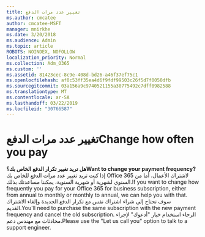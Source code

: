 ```yaml
---
title: تغيير عدد مرات الدفع
ms.author: cmcatee
author: cmcatee-MSFT
manager: mnirkhe
ms.date: 3/20/2018
ms.audience: Admin
ms.topic: article
ROBOTS: NOINDEX, NOFOLLOW
localization_priority: Normal
ms.collection: Adm_O365
ms.custom: ''
ms.assetid: 81423cec-8c9e-408d-bd26-a46f37ef75c1
ms.openlocfilehash: af0c53ff35ea4d6f9fdf99503c26f5d7f0050dfb
ms.sourcegitcommit: 03a156a9c9740521155a30775492c7dff0982588
ms.translationtype: MT
ms.contentlocale: ar-SA
ms.lasthandoff: 03/22/2019
ms.locfileid: "30766587"
---
```

# <a name="change-how-often-you-pay"></a><span data-ttu-id="b3f48-102">تغيير عدد مرات الدفع</span><span class="sxs-lookup"><span data-stu-id="b3f48-102">Change how often you pay</span></span>

 <span data-ttu-id="b3f48-103">**هل تريد تغيير تكرار الدفع الخاص بك؟**</span><span class="sxs-lookup"><span data-stu-id="b3f48-103">**Want to change your payment frequency?**</span></span> <span data-ttu-id="b3f48-104">إذا كنت تريد تغيير عدد مرات الدفع للخاص بك Office 365 لاشتراك الأعمال، أما من السنوي لشهرية أو شهرية السنوية، يمكننا مساعدتك بذلك.</span><span class="sxs-lookup"><span data-stu-id="b3f48-104">If you want to change how frequently you pay for your Office 365 for business subscription, either from annual to monthly or monthly to annual, we can help you with that.</span></span> <span data-ttu-id="b3f48-105">سوف تحتاج إلى شراء اشتراك نفس مع تكرار الدفع الجديدة وإلغاء الاشتراك القديم.</span><span class="sxs-lookup"><span data-stu-id="b3f48-105">You'll need to purchase the same subscription with the new payment frequency and cancel the old subscription.</span></span> <span data-ttu-id="b3f48-106">الرجاء استخدام خيار "أدعوك" لإجراء محادثات مع مهندس دعم.</span><span class="sxs-lookup"><span data-stu-id="b3f48-106">Please use the "Let us call you" option to talk to a support engineer.</span></span> 
  

